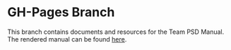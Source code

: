 # GH-Pages Branch

This branch contains documents and resources for the Team PSD Manual.  The
rendered manual can be found [here](https://lzim.github.io/teampsd).

